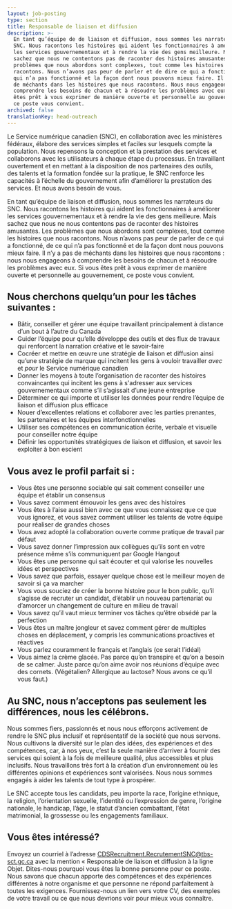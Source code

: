 ```yaml
---
layout: job-posting
type: section
title: Responsable de liaison et diffusion
description: >-
  En tant qu’équipe de de liaison et diffusion, nous sommes les narrateurs du
  SNC. Nous racontons les histoires qui aident les fonctionnaires à améliorer
  les services gouvernementaux et à rendre la vie des gens meilleure. Mais,
  sachez que nous ne contentons pas de raconter des histoires amusantes. Les
  problèmes que nous abordons sont complexes, tout comme les histoires que nous
  racontons. Nous n’avons pas peur de parler et de dire ce qui a fonctionné, ce
  qui n’a pas fonctionné et la façon dont nous pouvons mieux faire. Il n’y a pas
  de méchants dans les histoires que nous racontons. Nous nous engageons à
  comprendre les besoins de chacun et à résoudre les problèmes avec eux. Si vous
  êtes prêt à vous exprimer de manière ouverte et personnelle au gouvernement,
  ce poste vous convient.
archived: false
translationKey: head-outreach
---
```

Le Service numérique canadien (SNC), en collaboration avec les ministères fédéraux, élabore des services simples et faciles sur lesquels compte la population. Nous repensons la conception et la prestation des services et collaborons avec les utilisateurs à chaque étape du processus. En travaillant ouvertement et en mettant à la disposition de nos partenaires des outils, des talents et la formation fondée sur la pratique, le SNC renforce les capacités à l’échelle du gouvernement afin d’améliorer la prestation des services. Et nous avons besoin de vous.

En tant qu’équipe de liaison et diffusion, nous sommes les narrateurs du SNC. Nous racontons les histoires qui aident les fonctionnaires à améliorer les services gouvernementaux et à rendre la vie des gens meilleure. Mais sachez que nous ne nous contentons pas de raconter des histoires amusantes. Les problèmes que nous abordons sont complexes, tout comme les histoires que nous racontons. Nous n’avons pas peur de parler de ce qui a fonctionné, de ce qui n’a pas fonctionné et de la façon dont nous pouvons mieux faire. Il n’y a pas de méchants dans les histoires que nous racontons : nous nous engageons à comprendre les besoins de chacun et à résoudre les problèmes avec eux. Si vous êtes prêt à vous exprimer de manière ouverte et personnelle au gouvernement, ce poste vous convient. 

## Nous cherchons quelqu’un pour les tâches suivantes :
* Bâtir, conseiller et gérer une équipe travaillant principalement à distance d’un bout à l’autre du Canada
* Guider l’équipe pour qu’elle développe des outils et des flux de travaux qui renforcent la narration créative et le savoir-faire
* Cocréer et mettre en œuvre une stratégie de liaison et diffusion ainsi qu’une stratégie de marque qui incitent les gens à vouloir travailler *avec* et *pour* le Service numérique canadien
* Donner les moyens à toute l’organisation de raconter des histoires convaincantes qui incitent les gens à s'adresser aux services gouvernementaux comme s’il s’agissait d’une jeune entreprise
* Déterminer ce qui importe et utiliser les données pour rendre l’équipe de liaison et diffusion plus efficace
* Nouer d’excellentes relations et collaborer avec les parties prenantes, les partenaires et les équipes interfonctionnelles
* Utiliser ses compétences en communication écrite, verbale et visuelle pour conseiller notre équipe
* Définir les opportunités stratégiques de liaison et diffusion, et savoir les exploiter à bon escient

## Vous avez le profil parfait si :
* Vous êtes une personne sociable qui sait comment conseiller une équipe et établir un consensus
* Vous savez comment émouvoir les gens avec des histoires
* Vous êtes à l’aise aussi bien avec ce que vous connaissez que ce que vous ignorez, et vous savez comment utiliser les talents de votre équipe pour réaliser de grandes choses
* Vous avez adopté la collaboration ouverte comme pratique de travail par défaut
* Vous savez donner l’impression aux collègues qu’ils sont en votre présence même s’ils communiquent par Google Hangout
* Vous êtes une personne qui sait écouter et qui valorise les nouvelles idées et perspectives
* Vous savez que parfois, essayer quelque chose est le meilleur moyen de savoir si ça va marcher
* Vous vous souciez de créer la bonne histoire pour le bon public, qu’il s’agisse de recruter un candidat, d’établir un nouveau partenariat ou d’amorcer un changement de culture en milieu de travail 
* Vous savez qu’il vaut mieux terminer vos tâches qu’être obsédé par la perfection
* Vous êtes un maître jongleur et savez comment gérer de multiples choses en déplacement, y compris les communications proactives et réactives
* Vous parlez couramment le français et l’anglais (ce serait l’idéal) 
* Vous aimez la crème glacée. Pas parce qu’on transpire et qu’on a besoin de se calmer. Juste parce qu’on aime avoir nos réunions d’équipe avec des cornets. (Végétalien? Allergique au lactose? Nous avons ce qu’il vous faut.)

## Au SNC, nous n’acceptons pas seulement les différences, nous les célébrons.
Nous sommes fiers, passionnés et nous nous efforçons activement de rendre le SNC plus inclusif et représentatif de la société que nous servons. Nous cultivons la diversité sur le plan des idées, des expériences et des compétences, car, à nos yeux, c’est la seule manière d’arriver à fournir des services qui soient à la fois de meilleure qualité, plus accessibles et plus inclusifs. Nous travaillons très fort à la création d’un environnement où les différentes opinions et expériences sont valorisées. Nous nous sommes engagés à aider les talents de tout type à prospérer.

Le SNC accepte tous les candidats, peu importe la race, l’origine ethnique, la religion, l’orientation sexuelle, l’identité ou l’expression de genre, l’origine nationale, le handicap, l’âge, le statut d’ancien combattant, l’état matrimonial, la grossesse ou les engagements familiaux.

## Vous êtes intéressé?
Envoyez un courriel à l’adresse [CDSRecruitment.RecrutementSNC@tbs-sct.gc.ca](mailto:CDSRecruitment.RecrutementSNC@tbs-sct.gc.ca) avec la mention « Responsable de liaison et diffusion à la ligne Objet. Dites-nous pourquoi vous êtes la bonne personne pour ce poste. Nous savons que chacun apporte des compétences et des expériences différentes à notre organisme et que personne ne répond parfaitement à toutes les exigences. Fournissez-nous un lien vers votre CV, des exemples de votre travail ou ce que nous devrions voir pour mieux vous connaître.
